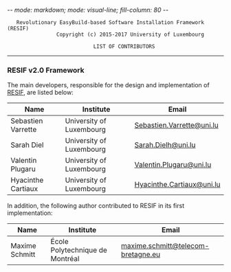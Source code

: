 -*- mode: markdown; mode: visual-line; fill-column: 80 -*-

       Revolutionary EasyBuild-based Software Installation Framework (RESIF)
                    Copyright (c) 2015-2017 University of Luxembourg

                                LIST OF CONTRIBUTORS

-----------------------------------------------------------------------------------
### RESIF v2.0 Framework

The main developers, responsible for the design and implementation of [RESIF](https://gitlab.uni.lu/ULHPC/resif), are listed below:

| Name               | Institute                       | Email                                |
|--------------------|---------------------------------|--------------------------------------|
| Sebastien Varrette | University of Luxembourg        | <Sebastien.Varrette@uni.lu>          |
| Sarah Diel         | University of Luxembourg        | <Sarah.Dielh@uni.lu>                 |
| Valentin Plugaru   | University of Luxembourg        | <Valentin.Plugaru@uni.lu>            |
| Hyacinthe Cartiaux | University of Luxembourg        | <Hyacinthe.Cartiaux@uni.lu>          |

In addition, the following author contributed to RESIF in its first implementation:

| Name           | Institute                       | Email                                |
|----------------|---------------------------------|--------------------------------------|
| Maxime Schmitt | École Polytechnique de Montréal | <maxime.schmitt@telecom-bretagne.eu> |

